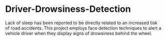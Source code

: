 # Driver-Drowsiness-Detection
Lack of sleep has been reported to be directly related to an increased tisk of road accidents. This project employs face detection techniques to alert a vehicle driver when they display signs of drowsiness behind the wheel.
